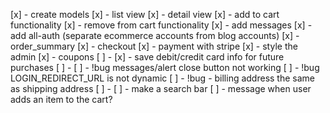 [x] - create models
[x] - list view
[x] - detail view
[x] - add to cart functionality
[x] - remove from cart functionality
[x] - add messages
[x] - add all-auth (separate ecommerce accounts from blog accounts)
[x] - order_summary
[x] - checkout
[x] - payment with stripe
[x] - style the admin
[x] - coupons
[ ] -
[x] - save debit/credit card info for future purchases
[ ] - 
[ ] - !bug messages/alert close button not working
[ ] - !bug LOGIN_REDIRECT_URL is not dynamic
[ ] - !bug - billing address the same as shipping address
[ ] -
[ ] - make a search bar
[ ] - message when user adds an item to the cart?
